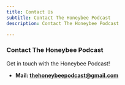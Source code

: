 ```yaml
---
title: Contact Us
subtitle: Contact The Honeybee Podcast
description: Contact The Honeybee Podcast

---
```

### Contact The Honeybee Podcast

Get in touch with the Honeybee Podcast!

* **Mail: thehoneybeepodcast@gmail.com**
